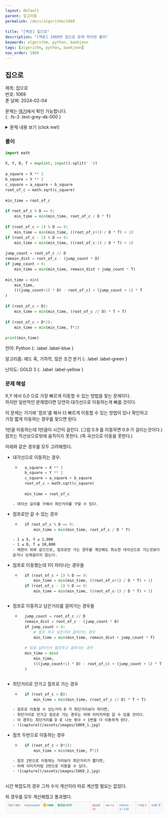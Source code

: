 ```yaml
---
layout: default
parent: 알고리즘
permalink: /docs/algorithm/1069

title: "[백준] 집으로"
description: "[백준] 1069번 집으로 문제 파이썬 풀이"
keywords: algorithm, python, baekjoon
tags: [algorithm, python, baekjoon]
nav_order: 1069
---
```


## 집으로

제목: 집으로  
번호: 1069  
푼 날짜: 2024-02-04

문제는 [여기](https://www.acmicpc.net/problem/1069)에서 확인 가능합니다.  
{: .fs-3 .text-grey-dk-000 }

<details markdown="block">
<summary>문제 내용 보기 (click me!)</summary>
### 문제

은진이는 지금 (X, Y)에 있고, (0, 0)에 있는 집으로 가능한 빨리 가려고 한다. 이동할 수 있는 방법은 다음 두 가지이다.

첫 번째 방법은 걷는것이다. 걸을 때는 1초에 1만큼 움직인다. 두 번째 방법은 점프하는 것이다. 점프를 하게 되면, T초에 D만큼 움직인다. 점프는 일직선으로만 할 수 있고, 정확하게 D칸만 움직일 수 있다.

위의 두 가지 방법을 이용해서 집에 돌아오는데 걸리는 시간의 최솟값을 구하는 프로그램을 작성하시오. 꼭 한 가지 방법만 사용해야 되는것이 아니고, 두 가지 방법을 적절히 조합해서 가장 빠른 시간을 구하는 것이다.

## 입력
첫째 줄에 네 정수 X, Y, D, T가 주어진다.

## 출력
첫째 줄에 집에 돌아오는데 걸리는 시간의 최솟값을 출력한다. 절대/상대 오차는 10-9까지 허용한다.

## 제한
- 1 ≤ X, Y ≤ 1,000
- 1 ≤ D, T ≤ 10,000

## 예제

**입력 1**
```
6 8 5 3
```

**출력 1**
```
6.0
```

**입력 2**
```
3 4 6 3
```

**출력 2**
```
4.0
```

**입력 3**
```
318 445 1200 800
```

**출력 3**
```
546.9451526432975
```

**입력 4**
```
400 300 150 10
```

**출력 4**
```
40.0
```

**입력 5**
```
6 8 3 2
```

**출력 5**
```
7.0
```

**입력 6**
```
10 10 1000 5
```

**출력 6**
```
10.0
```
---

</details>

### 풀이
<div class="code-example" markdown="1">

```python
import math

X, Y, D, T = map(int, input().split(' '))

a_square = X ** 2
b_square = Y ** 2
c_square = a_square + b_square
root_of_c = math.sqrt(c_square)

min_time = root_of_c

if root_of_c % D == 0:
    min_time = min(min_time, root_of_c / D * T)

if (root_of_c + 1) % D == 0:
    min_time = min(min_time, ((root_of_c+1) / D * T) + 1)
if (root_of_c - 1) % D == 0:
    min_time = min(min_time, ((root_of_c-1) / D * T) + 1)

jump_count = root_of_c // D
remain_dist = root_of_c - (jump_count * D)
if jump_count > 0:
    min_time = min(min_time, remain_dist + jump_count * T)

min_time = min(
    min_time, 
    (((jump_count+1) * D) - root_of_c) + (jump_count + 1) * T
)

if (root_of_c > D):
    min_time = min(min_time, (root_of_c // D) * T + T)

if (root_of_c < D*2):
    min_time = min(min_time, T*2)

print(min_time)
```
언어: Python
{: .label .label-blue }

알고리즘: 애드 혹, 기하학, 많은 조건 분기
{: .label .label-green }

난이도: GOLD 3
{: .label .label-yellow }
</div>

### 문제 해설
X,Y 에서 0,0 으로 가장 빠르게 이동할 수 있는 방법을 찾는 문제이다.  
하지만 일반적인 문제였다면 당연히 대각선으로 이동하는게 빠를 것이다.  

이 문제는 거기에 '점프'를 해서 더 빠르게 이동할 수 있는 방법이 있나 확인하고  
가장 짧게 이동하는 경우를 찾으면 된다.

1만큼 이동하는데 1만큼이 시간이 걸린다. (그럼 0.9 를 이동하면 0.9 가 걸리는것이다.)  
점프는 직선상으로밖에 움직이지 못한다. (즉 곡선으로 이동을 못한다.)

아래와 같은 경우를 모두 고려해줬다.
- 대각선으로 이동하는 경우.
    - ```python
        a_square = X ** 2
        b_square = Y ** 2
        c_square = a_square + b_square
        root_of_c = math.sqrt(c_square)

        min_time = root_of_c
    ```
    - 대각선 길이를 구해서 최단거리를 구할 수 있다.
- 점프로만 갈 수 있는 경우
    - ```python
        if root_of_c % D == 0:
            min_time = min(min_time, root_of_c / D * T)
    ```
    - 1 ≤ X, Y ≤ 1,000
    - 1 ≤ D, T ≤ 10,000
    - 제한이 위와 같으므로, 점프로만 가는 경우를 계산해도 최소한 대각선으로 가는것보다 같거나 오래걸리지 않는다.
- 점프로 이동했는데 1이 차이나는 경우들
    - ```python
        if (root_of_c + 1) % D == 0:
            min_time = min(min_time, ((root_of_c+1) / D * T) + 1)
        if (root_of_c - 1) % D == 0:
            min_time = min(min_time, ((root_of_c-1) / D * T) + 1)
    ```
- 점프로 이동하고 남은거리를 걸어가는 경우들
    - ```python
        jump_count = root_of_c // D
        remain_dist = root_of_c - (jump_count * D)
        if jump_count > 0:
            # 점프 하고 남은거리 걸어가는 경우
            min_time = min(min_time, remain_dist + jump_count * T)

        # 뒤로 넘어가서 점프하고 걸어가는 경우
        min_time = min(
            min_time, 
            (((jump_count+1) * D) - root_of_c) + (jump_count + 1) * T
        )
    ```
- 최단거리로 안가고 점프로 가는 경우
    - ```python
        if (root_of_c > D):
            min_time = min(min_time, (root_of_c // D) * T + T)
    ```
    - 점프로 이동할 수 있는거리 D 가 최단거리보다 작다면,
    - 최단거리로 안가고 점프로 가는 경우는 아래 이미지처럼 갈 수 있을 것이다.
    - 이 경우는 최단거리를 D 로 나눗 횟수 + 1번을 더 이동하게 된다.
    - ![capture](/assets/images/1069_1.jpg)
- 점프 두번으로 이동하는 경우
    - ```python
        if (root_of_c < D*2):
            min_time = min(min_time, T*2)
    ```
    - 점프 2번으로 이동하는 거리보다 최단거리가 짧다면,
    - 아래 이미지처럼 2번으로 이동할 수 있다.
    - ![capture](/assets/images/1069_2.jpg)


시간 복잡도의 경우 그저 수식 계산이라 따로 계산할 필요는 없었다.  

위 경우를 모두 계산해줬고 통과했다.
![capture](/assets/images/1069_3.png)

